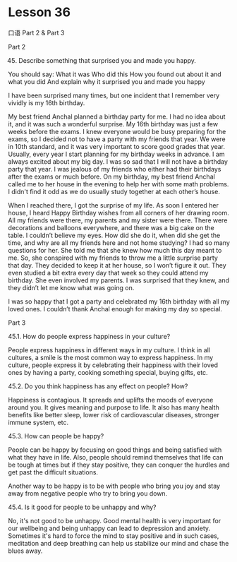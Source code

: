 # Lesson 36

口语 Part 2 & Part 3

Part 2

45.   Describe something that surprised you and made you happy. 

You should say:
What it was
Who did this
How you found out about it and what you did
And explain why it surprised you and made you happy

I have been surprised many times, but one incident that I remember very vividly is my 16th birthday.

My best friend Anchal planned a birthday party for me. I had no idea about it, and it was such a wonderful surprise. My 16th birthday was just a few weeks before the exams. I knew everyone would be busy preparing for the exams, so I decided not to have a party with my friends that year. We were in 10th standard, and it was very important to score good grades that year.
Usually, every year I start planning for my birthday weeks in advance. I am always excited about my big day. I was so sad that I will not have a birthday party that year. I was jealous of my friends who either had their birthdays after the exams or much before. On my birthday, my best friend Anchal called me to her house in the evening to help her with some math problems. I didn't find it odd as we do usually study together at each other’s house.

When I reached there, I got the surprise of my life. As soon I entered her house, I heard Happy Birthday wishes from all corners of her drawing room.
All my friends were there, my parents and my sister were there. There were decorations and balloons everywhere, and there was a big cake on the table.
I couldn’t believe my eyes. How did she do it, when did she get the time, and why are all my friends here and not home studying? I had so many questions for her. She told me that she knew how much this day meant to me. So, she conspired with my friends to throw me a little surprise party that day. They decided to keep it at her house, so I won’t figure it out. They even studied a bit extra every day that week so they could attend my birthday. She even involved my parents. I was surprised that they knew, and they didn’t let me know what was going on.

I was so happy that I got a party and celebrated my 16th birthday with all my loved ones. I couldn’t thank Anchal enough for making my day so special.

Part 3

45.1. How do people express happiness in your culture?

People express happiness in different ways in my culture. I think in all cultures, a smile is the most common way to express happiness. In my culture, people express it by celebrating their happiness with their loved ones by having a party, cooking something special, buying gifts, etc.

45.2. Do you think happiness has any effect on people? How?

Happiness is contagious. It spreads and uplifts the moods of everyone around you. It gives meaning and purpose to life. It also has many health benefits like better sleep, lower risk of cardiovascular diseases, stronger immune system, etc.

45.3. How can people be happy?

People can be happy by focusing on good things and being satisfied with what they have in life. Also, people should remind themselves that life can be tough at times but if they stay positive, they can conquer the hurdles and get past the difficult situations.

Another way to be happy is to be with people who bring you joy and stay away from negative people who try to bring you down.

45.4. Is it good for people to be unhappy and why?

No, it's not good to be unhappy. Good mental health is very important for our wellbeing and being unhappy can lead to depression and anxiety. Sometimes it's hard to force the mind to stay positive and in such cases, meditation and deep breathing can help us stabilize our mind and chase the blues away.
